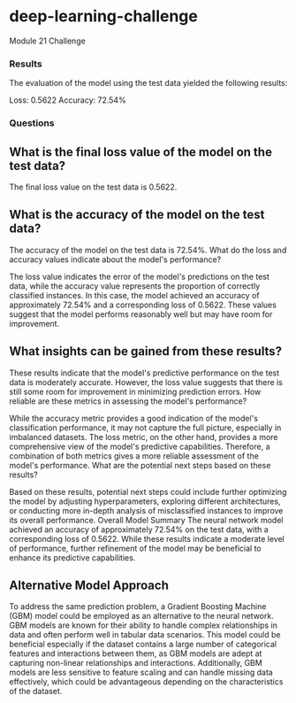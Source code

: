 # deep-learning-challenge
Module 21 Challenge
### Results
The evaluation of the model using the test data yielded the following results:

Loss: 0.5622
Accuracy: 72.54%
### Questions
## What is the final loss value of the model on the test data?

The final loss value on the test data is 0.5622.

## What is the accuracy of the model on the test data?

The accuracy of the model on the test data is 72.54%.
What do the loss and accuracy values indicate about the model's performance?

The loss value indicates the error of the model's predictions on the test data, while the accuracy value represents the proportion of correctly classified instances. In this case, the model achieved an accuracy of approximately 72.54% and a corresponding loss of 0.5622. These values suggest that the model performs reasonably well but may have room for improvement.

## What insights can be gained from these results?

These results indicate that the model's predictive performance on the test data is moderately accurate. However, the loss value suggests that there is still some room for improvement in minimizing prediction errors.
How reliable are these metrics in assessing the model's performance?

While the accuracy metric provides a good indication of the model's classification performance, it may not capture the full picture, especially in imbalanced datasets. The loss metric, on the other hand, provides a more comprehensive view of the model's predictive capabilities. Therefore, a combination of both metrics gives a more reliable assessment of the model's performance.
What are the potential next steps based on these results?

Based on these results, potential next steps could include further optimizing the model by adjusting hyperparameters, exploring different architectures, or conducting more in-depth analysis of misclassified instances to improve its overall performance.
Overall Model Summary
The neural network model achieved an accuracy of approximately 72.54% on the test data, with a corresponding loss of 0.5622. While these results indicate a moderate level of performance, further refinement of the model may be beneficial to enhance its predictive capabilities.

## Alternative Model Approach
To address the same prediction problem, a Gradient Boosting Machine (GBM) model could be employed as an alternative to the neural network. GBM models are known for their ability to handle complex relationships in data and often perform well in tabular data scenarios. This model could be beneficial especially if the dataset contains a large number of categorical features and interactions between them, as GBM models are adept at capturing non-linear relationships and interactions. Additionally, GBM models are less sensitive to feature scaling and can handle missing data effectively, which could be advantageous depending on the characteristics of the dataset.
